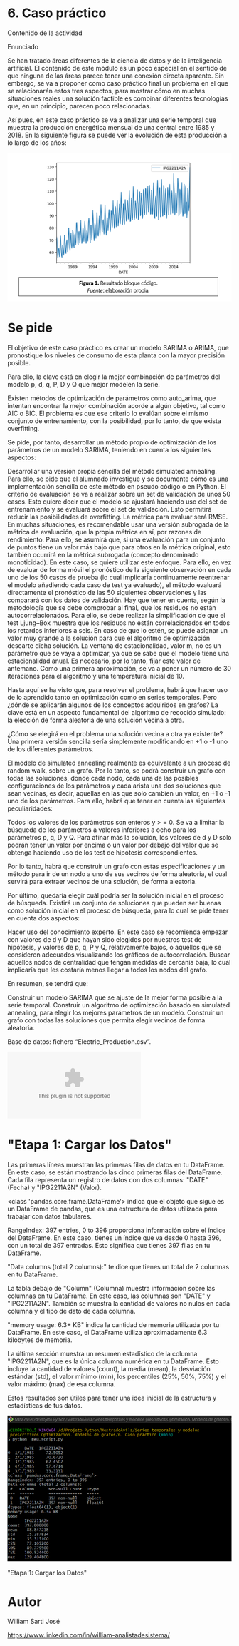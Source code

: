 # 6. Caso práctico

Contenido de la actividad

Enunciado



Se han tratado áreas diferentes de la ciencia de datos y de la inteligencia artificial. El contenido de este módulo es un poco especial en el sentido de que ninguna de las áreas parece tener una conexión directa aparente. Sin embargo, se va a proponer como caso práctico final un problema en el que se relacionarán estos tres aspectos, para mostrar cómo en muchas situaciones reales una solución factible es combinar diferentes tecnologías que, en un principio, parecen poco relacionadas.



Así pues, en este caso práctico se va a analizar una serie temporal que muestra la producción energética mensual de una central entre 1985 y 2018. En la siguiente figura se puede ver la evolución de esta producción a lo largo de los años:

![Web 0](https://github.com/williamsartijose/MestradoAvila/blob/main/Series%20temporales%20y%20modelos%20prescritivos%20Optimizaci%C3%B3n.%20Modelos%20de%20grafos/6.%20Caso%20pr%C3%A1ctico/img/img1.png)


# Se pide



El objetivo de este caso práctico es crear un modelo SARIMA o ARIMA, que pronostique los niveles de consumo de esta planta con la mayor precisión posible.



Para ello, la clave está en elegir la mejor combinación de parámetros del modelo p, d, q, P, D y Q que mejor modelen la serie. 



Existen métodos de optimización de parámetros como auto_arima, que intentan encontrar la mejor combinación acorde a algún objetivo, tal como AIC o BIC. El problema es que ese criterio lo evalúan sobre el mismo conjunto de entrenamiento, con la posibilidad, por lo tanto, de que exista overfitting.



Se pide, por tanto, desarrollar un método propio de optimización de los parámetros de un modelo SARIMA, teniendo en cuenta los siguientes aspectos:



Desarrollar una versión propia sencilla del método simulated annealing. Para ello, se pide que el alumnado investigue y se documente cómo es una implementación sencilla de este método en pseudo código o en Python.
El criterio de evaluación se va a realizar sobre un set de validación de unos 50 casos. Esto quiere decir que el modelo se ajustará haciendo uso del set de entrenamiento y se evaluará sobre el set de validación. Esto permitirá reducir las posibilidades de overfitting.
La métrica para evaluar será RMSE.
En muchas situaciones, es recomendable usar una versión subrogada de la métrica de evaluación, que la propia métrica en sí, por razones de rendimiento. Para ello, se asumirá que, si una evaluación para un conjunto de puntos tiene un valor más bajo que para otros en la métrica original, esto también ocurrirá en la métrica subrogada (concepto denominado monoticidad). En este caso, se quiere utilizar este enfoque. Para ello, en vez de evaluar de forma móvil el pronóstico de la siguiente observación en cada uno de los 50 casos de prueba (lo cual implicaría continuamente reentrenar el modelo añadiendo cada caso de test ya evaluado), el método evaluará directamente el pronóstico de las 50 siguientes observaciones y las comparará con los datos de validación.
Hay que tener en cuenta, según la metodología que se debe comprobar al final, que los residuos no están autocorrelacionados. Para ello, se debe realizar la simplificación de que el test Ljung–Box muestra que los residuos no están correlacionados en todos los retardos inferiores a seis. En caso de que lo estén, se puede asignar un valor muy grande a la solución para que el algoritmo de optimización descarte dicha solución.
La ventana de estacionalidad, valor m, no es un parámetro que se vaya a optimizar, ya que se sabe que el modelo tiene una estacionalidad anual. Es necesario, por lo tanto, fijar este valor de antemano.
Como una primera aproximación, se va a poner un número de 30 iteraciones para el algoritmo y una temperatura inicial de 10.


Hasta aquí se ha visto que, para resolver el problema, habrá que hacer uso de lo aprendido tanto en optimización como en series temporales. Pero ¿dónde se aplicarán algunos de los conceptos adquiridos en grafos? La clave está en un aspecto fundamental del algoritmo de recocido simulado: la elección de forma aleatoria de una solución vecina a otra.

¿Cómo se elegirá en el problema una solución vecina a otra ya existente? Una primera versión sencilla sería simplemente modificando en +1 o -1 uno de los diferentes parámetros. 



El modelo de simulated annealing realmente es equivalente a un proceso de random walk, sobre un grafo. Por lo tanto, se podrá construir un grafo con todas las soluciones, donde cada nodo, cada una de las posibles configuraciones de los parámetros y cada arista una dos soluciones que sean vecinas, es decir, aquellas en las que solo cambien un valor, en +1 o -1 uno de los parámetros. Para ello, habrá que tener en cuenta las siguientes peculiaridades:



Todos los valores de los parámetros son enteros y > = 0.
Se va a limitar la búsqueda de los parámetros a valores inferiores a ocho para los parámetros p, q, D y Q.
Para afinar más la solución, los valores de d y D solo podrán tener un valor por encima o un valor por debajo del valor que se obtenga haciendo uso de los test de hipótesis correspondientes.


Por lo tanto, habrá que construir un grafo con estas especificaciones y un método para ir de un nodo a uno de sus vecinos de forma aleatoria, el cual servirá para extraer vecinos de una solución, de forma aleatoria.



Por último, quedaría elegir cuál podría ser la solución inicial en el proceso de búsqueda. Existirá un conjunto de soluciones que pueden ser buenas como solución inicial en el proceso de búsqueda, para lo cual se pide tener en cuenta dos aspectos:



Hacer uso del conocimiento experto. En este caso se recomienda empezar con valores de d y D que hayan sido elegidos por nuestros test de hipótesis, y valores de p, q, P y Q, relativamente bajos, o aquellos que se consideren adecuados visualizando los gráficos de autocorrelación.
Buscar aquellos nodos de centralidad que tengan medidas de cercanía baja, lo cual implicaría que les costaría menos llegar a todos los nodos del grafo.


En resumen, se tendrá que:



Construir un modelo SARIMA que se ajuste de la mejor forma posible a la serie temporal.
Construir un algoritmo de optimización basado en simulated annealing, para elegir los mejores parámetros de un modelo.
Construir un grafo con todas las soluciones que permita elegir vecinos de forma aleatoria.


Base de datos: fichero “Electric_Production.csv”.


![Web 0](https://github.com/williamsartijose/MestradoAvila/blob/main/Series%20temporales%20y%20modelos%20prescritivos%20Optimizaci%C3%B3n.%20Modelos%20de%20grafos/6.%20Caso%20pr%C3%A1ctico/Electric_Production.csv)

# "Etapa 1: Cargar los Datos"
Las primeras líneas muestran las primeras filas de datos en tu DataFrame. En este caso, se están mostrando las cinco primeras filas del DataFrame. Cada fila representa un registro de datos con dos columnas: "DATE" (Fecha) y "IPG2211A2N" (Valor).

<class 'pandas.core.frame.DataFrame'> indica que el objeto que sigue es un DataFrame de pandas, que es una estructura de datos utilizada para trabajar con datos tabulares.

RangeIndex: 397 entries, 0 to 396 proporciona información sobre el índice del DataFrame. En este caso, tienes un índice que va desde 0 hasta 396, con un total de 397 entradas. Esto significa que tienes 397 filas en tu DataFrame.

"Data columns (total 2 columns):" te dice que tienes un total de 2 columnas en tu DataFrame.

La tabla debajo de "Column" (Columna) muestra información sobre las columnas en tu DataFrame. En este caso, las columnas son "DATE" y "IPG2211A2N". También se muestra la cantidad de valores no nulos en cada columna y el tipo de dato de cada columna.

"memory usage: 6.3+ KB" indica la cantidad de memoria utilizada por tu DataFrame. En este caso, el DataFrame utiliza aproximadamente 6.3 kilobytes de memoria.

La última sección muestra un resumen estadístico de la columna "IPG2211A2N", que es la única columna numérica en tu DataFrame. Esto incluye la cantidad de valores (count), la media (mean), la desviación estándar (std), el valor mínimo (min), los percentiles (25%, 50%, 75%) y el valor máximo (max) de esa columna.

Estos resultados son útiles para tener una idea inicial de la estructura y estadísticas de tus datos.

![Web 0](https://github.com/williamsartijose/MestradoAvila/blob/main/Series%20temporales%20y%20modelos%20prescritivos%20Optimizaci%C3%B3n.%20Modelos%20de%20grafos/6.%20Caso%20pr%C3%A1ctico/img/img2.png)

"Etapa 1: Cargar los Datos"

# Autor

William Sarti José

https://www.linkedin.com/in/william-analistadesistema/
